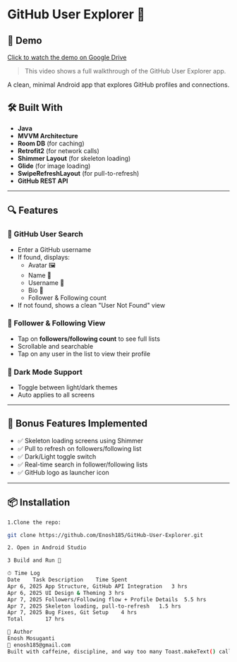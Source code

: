 # GitHub User Explorer 🚀

## 🎥 Demo

[Click to watch the demo on Google Drive](https://drive.google.com/file/d/your_file_id/view)

> This video shows a full walkthrough of the GitHub User Explorer app. 

A clean, minimal Android app that explores GitHub profiles and connections.

## 🛠 Built With
- **Java**
- **MVVM Architecture**
- **Room DB** (for caching)
- **Retrofit2** (for network calls)
- **Shimmer Layout** (for skeleton loading)
- **Glide** (for image loading)
- **SwipeRefreshLayout** (for pull-to-refresh)
- **GitHub REST API**

---

## 🔍 Features

### 🔎 GitHub User Search
- Enter a GitHub username
- If found, displays:
  - Avatar 🖼
  - Name 👤
  - Username 🧾
  - Bio 🧬
  - Follower & Following count
- If not found, shows a clean "User Not Found" view

### 👥 Follower & Following View
- Tap on **followers/following count** to see full lists
- Scrollable and searchable
- Tap on any user in the list to view their profile

### 🌙 Dark Mode Support
- Toggle between light/dark themes
- Auto applies to all screens

---

## 🌟 Bonus Features Implemented
- ✅ Skeleton loading screens using Shimmer
- ✅ Pull to refresh on followers/following list
- ✅ Dark/Light toggle switch
- ✅ Real-time search in follower/following lists
- ✅ GitHub logo as launcher icon

---

## 📦 Installation

```bash
1.Clone the repo:

git clone https://github.com/Enosh185/GitHub-User-Explorer.git

2. Open in Android Studio

3 Build and Run 🚀

⏱ Time Log
Date	Task Description	Time Spent
Apr 6, 2025	App Structure, GitHub API Integration	3 hrs
Apr 6, 2025	UI Design & Theming	3 hrs
Apr 7, 2025	Followers/Following flow + Profile Details	5.5 hrs
Apr 7, 2025	Skeleton loading, pull-to-refresh	1.5 hrs
Apr 7, 2025	Bug Fixes, Git Setup	4 hrs
Total		17 hrs

🤝 Author
Enosh Mosuganti
📧 enosh185@gmail.com
Built with caffeine, discipline, and way too many Toast.makeText() calls. ☕


